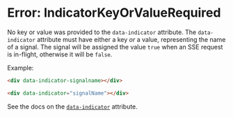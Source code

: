 # Error: IndicatorKeyOrValueRequired

No key or value was provided to the `data-indicator` attribute. The `data-indicator` attribute must have either a key _or_ a value, representing the name of a signal. The signal will be assigned the value `true` when an SSE request is in-flight, otherwise it will be `false`.

Example:

```html
<div data-indicator-signalname></div>
```

```html
<div data-indicator="signalName"></div>
```

See the docs on the [`data-indicator`](/reference/attribute_plugins#data-indicator) attribute.